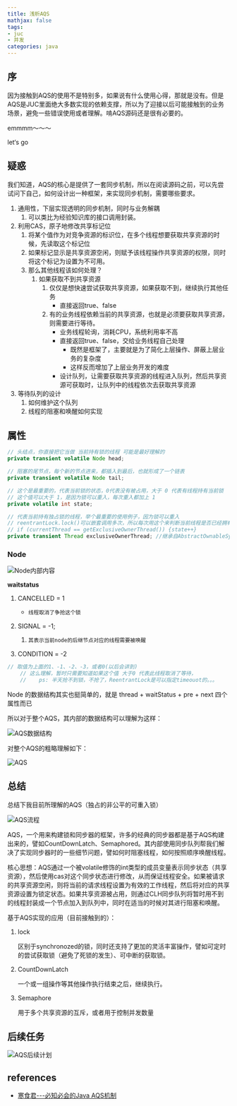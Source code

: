 ```yaml
---
title: 浅析AQS
mathjax: false
tags: 
- juc
- 并发
categories: java
---
```


## 序

因为接触到AQS的使用不是特别多，如果说有什么使用心得，那就是没有。但是AQS是JUC里面绝大多数实现的依赖支撑，所以为了迎接以后可能接触到的业务场景，避免一些错误使用或者理解。啃AQS源码还是很有必要的。

emmmm～～～

let‘s go

## 疑惑

我们知道，AQS的核心是提供了一套同步机制，所以在阅读源码之前，可以先尝试问下自己，如何设计出一种框架，来实现同步机制，需要哪些要求。

1. 通用性，下层实现透明的同步机制，同时与业务解耦
   1. 可以类比为经验知识库的接口调用封装。
2. 利用CAS，原子地修改共享标记位
   1. 将某个值作为对竞争资源的标识位，在多个线程想要获取共享资源的时候，先读取这个标记位
   2. 如果标记显示是共享资源空闲，则赋予该线程操作共享资源的权限，同时将这个标记为设置为不可用。
   3. 那么其他线程该如何处理？
      1. 如果获取不到共享资源
         1. 仅仅是想快速尝试获取共享资源，如果获取不到，继续执行其他任务
            - 直接返回true、false
         2. 有的业务线程依赖当前的共享资源，也就是必须要获取共享资源，则需要进行等待。
            - 业务线程轮询，消耗CPU，系统利用率不高
            - 直接返回true、false，交给业务线程自己处理
              - 既然是框架了，主要就是为了简化上层操作、屏蔽上层业务的复杂度
              - 这样反而增加了上层业务开发的难度
            - 设计队列，让需要获取共享资源的线程进入队列，然后共享资源可获取时，让队列中的线程依次去获取共享资源
3. 等待队列的设计
   1. 如何维护这个队列
   2. 线程的阻塞和唤醒如何实现



## 属性

```java
// 头结点，你直接把它当做 当前持有锁的线程 可能是最好理解的
private transient volatile Node head;

// 阻塞的尾节点，每个新的节点进来，都插入到最后，也就形成了一个链表
private transient volatile Node tail;

// 这个是最重要的，代表当前锁的状态，0代表没有被占用，大于 0 代表有线程持有当前锁
// 这个值可以大于 1，是因为锁可以重入，每次重入都加上 1
private volatile int state;

// 代表当前持有独占锁的线程，举个最重要的使用例子，因为锁可以重入
// reentrantLock.lock()可以嵌套调用多次，所以每次用这个来判断当前线程是否已经拥有了锁
// if (currentThread == getExclusiveOwnerThread()) {state++}
private transient Thread exclusiveOwnerThread; //继承自AbstractOwnableSynchronizer
```



### Node

![Node内部内容](https://i.loli.net/2021/04/16/m95lIf2h6EZOBSi.png)

**waitstatus**

1. CANCELLED = 1

   - ```java
     线程取消了争抢这个锁
     ```

2. SIGNAL = -1;

   1. ```java
      其表示当前node的后继节点对应的线程需要被唤醒
      ```

3. CONDITION = -2

```java
// 取值为上面的1、-1、-2、-3，或者0(以后会讲到)
    // 这么理解，暂时只需要知道如果这个值 大于0 代表此线程取消了等待，
    //    ps: 半天抢不到锁，不抢了，ReentrantLock是可以指定timeouot的。。。
```

Node 的数据结构其实也挺简单的，就是 thread + waitStatus + pre + next 四个属性而已



所以对于整个AQS，其内部的数据结构可以理解为这样：

![AQS数据结构](https://cdn.jsdelivr.net/gh/Winniekun/cloudImg@master/uPic/image-20210607142755556.png)

对整个AQS的粗略理解如下：

![AQS](https://cdn.jsdelivr.net/gh/Winniekun/cloudImg@master/uPic/image-20210607170352289.png)







## 总结

总结下我目前所理解的AQS（独占的非公平的可重入锁）

![AQS流程](https://cdn.jsdelivr.net/gh/Winniekun/cloudImg@master/uPic/image-20210607192254013.png)

AQS，一个用来构建锁和同步器的框架，许多的经典的同步器都是基于AQS构建出来的，譬如CountDownLatch、Semaphored。其内部使用同步队列帮我们解决了实现同步器时的一些细节问题，譬如何时阻塞线程，如何按照顺序唤醒线程。

核心思想：AQS通过一个被volatile修饰的int类型的成员变量表示同步状态（共享资源），然后使用cas对这个同步状态进行修改，从而保证线程安全。如果被请求的共享资源空闲，则将当前的请求线程设置为有效的工作线程，然后将对应的共享资源设置为锁定状态。如果共享资源被占用，则通过CLH同步队列将暂时用不到的线程封装成一个节点加入到队列中，同时在适当的时候对其进行阻塞和唤醒。

基于AQS实现的应用（目前接触到的）：

1. lock

   区别于synchronozed的锁，同时还支持了更加的灵活丰富操作，譬如可定时的尝试获取锁（避免了死锁的发生）、可中断的获取锁。

2. CountDownLatch

   一个或一组操作等其他操作执行结束之后，继续执行。

3. Semaphore

   用于多个共享资源的互斥，或者用于控制并发数量





## 后续任务

![AQS后续计划](https://cdn.jsdelivr.net/gh/Winniekun/cloudImg@master/uPic/image-20210531144704740.png)



## references

- [寒食君---必知必会的Java AQS机制](https://www.bilibili.com/video/BV12K411G7Fg)